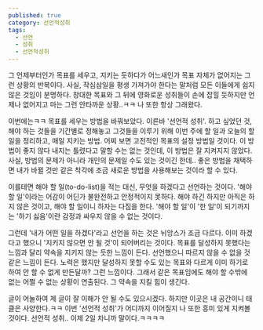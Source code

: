 ```yaml
---
published: true
category: 선언적성취
tags:
  - 선언
  - 성취
  - 선언적성취
---
```

그 언제부터인가 목표를 세우고, 지키는 듯하다가 어느새인가 목표 자체가 없어지는 그런 상황의 반복이다. 사실, 작심삼일을 평생 가져가야 한다는 말처럼 모든 이들에게 쉽지 않은 것임이 분명하다. 창대한 목표와 그 뒤에 영화로운 성취들이 손에 잡힐 듯하지만 언제나 없어지고 마는 그런 안타까운 상황..ㅋㅋ 나 또한 항상 그래왔다.


이번에는ㅋㅋ 목표를 세우는 방법을 바꿔보았다. 이른바 '선언적 성취'. 하고 싶었던 것, 해야 하는 것들을 기간별로 정해놓고 그것들을 이루기 위해 이번 주에 할 일과 오늘의 할 일을 정리하고, 매일 지키는 방법. 어찌 보면 고전적인 목표의 설정 방법일 것이다. 이 방법이 좋지 않다 내지는 틀렸다고 말할 수는 없는 것인데, 이 방법은 잘 지켜지지 않았다. 사실, 방법의 문제가 아니라 개인의 문제일 수도 있는 것이긴 한데.. 좋은 방법을 채택하면 내가 바뀔 것만 같은 착각에 조금 새로운 방법을 사용해보는 것이라 할 수 있다. 


이를테면 해야 할 일(to-do-list)을 적는 대신, 무엇을 하겠다고 선언하는 것이다. '해야 할 일'이라는 어감이 어딘가 불완전하고 안정적이지 못하다. 해야 하긴 하지만 아직은 하지 않은 것이고, 해야 할 일이니 하자는 다짐을 한다. '해야 할 일'이 '한 일'이 되기까지는 '하기 싫음'이란 감정과 싸우지 않을 수 없는 것이다.


그런데 '내가 어떤 일을 하겠다'라고 선언을 하는 것은 뉘앙스가 조금 다르다. 이미 하겠다고 했으니 '지키지 않으면 안 될 것'이 되어버리는 것이다. 목표를 달성하지 못했다는 느낌과 달리 약속을 지키지 않는 듯한 느낌이 든다. 선언했으니 따르지 않을 수 없을 것 같은 느낌이 든다. 노력은 했지만 달성하지 못할 수도 있는 목표와 다르게 이미 하기로 하여 안 할 수 없게 만든달까? 그런 느낌이다. 그래서 같은 목표임에도 해야 할 수밖에 없는 어쩔 수 없는 상황이 연출된다. 그 약속을 지킬 힘이 생긴다. 


글이 어눌하여 제 글이 잘 이해가 안 될 수도 있으시겠다. 하지만 이곳은 내 공간이니 태클은 사양한다.ㅋㅋ 이번 '선언적 성취'가 어디까지 이어질지 나 또한 흥미 있게 지켜볼 것이다. 선언적 성취.. 이제 2일 차니까 말이다.ㅋㅋㅋㅋ
